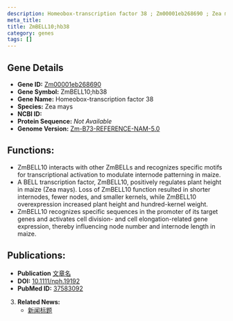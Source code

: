 ```yaml
---
description: Homeobox-transcription factor 38 ; Zm00001eb268690 ; Zea mays
meta_title:
title: ZmBELL10;hb38
category: genes
tags: []
---
```


## Gene Details
- **Gene ID:**	[Zm00001eb268690](https://www.maizegdb.org/gene_center/gene/Zm00001eb268690)
- **Gene Symbol:** ZmBELL10;hb38
- **Gene Name:** Homeobox-transcription factor 38
- **Species:** Zea mays
- **NCBI ID:** [  ]()
- **Protein Sequence:** *Not Available*
- **Genome Version:** [Zm-B73-REFERENCE-NAM-5.0](https://www.maizegdb.org/genome/assembly/Zm-B73-REFERENCE-NAM-5.0)

## Functions:
   - ZmBELL10 interacts with other ZmBELLs and recognizes specific motifs for transcriptional activation to modulate internode patterning in maize.
   - A BELL transcription factor, ZmBELL10, positively regulates plant height in maize (Zea mays). Loss of ZmBELL10 function resulted in shorter internodes, fewer nodes, and smaller kernels, while ZmBELL10 overexpression increased plant height and hundred-kernel weight.
   - ZmBELL10 recognizes specific sequences in the promoter of its target genes and activates cell division- and cell elongation-related gene expression, thereby influencing node number and internode length in maize.

## Publications:
   - **Publication** [文章名](https://nph.onlinelibrary.wiley.com/doi/10.1111/nph.19192)
   - **DOI:** [10.1111/nph.19192](https://nph.onlinelibrary.wiley.com/doi/10.1111/nph.19192)
   - **PubMed ID:** [37583092](https://pubmed.ncbi.nlm.nih.gov/37583092/)

3. **Related News:**
   - [新闻标题]()
